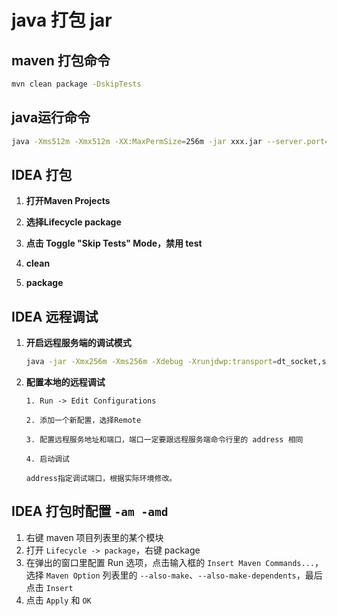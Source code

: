# java 打包 jar

## maven 打包命令

```bash
mvn clean package -DskipTests
```

## java运行命令

```bash
java -Xms512m -Xmx512m -XX:MaxPermSize=256m -jar xxx.jar --server.port=xxxx
```

## IDEA 打包

1. **打开Maven Projects**

2. **选择Lifecycle package**

3. **点击 Toggle "Skip Tests" Mode，禁用 test**

4. **clean**

5. **package**

## IDEA 远程调试

1. **开启远程服务端的调试模式**

    ```bash
    java -jar -Xmx256m -Xms256m -Xdebug -Xrunjdwp:transport=dt_socket,server=y,suspend=n,address=80 /usr/local/jar/xxx.jar
    ```

2. **配置本地的远程调试**

    ```
    1. Run -> Edit Configurations

    2. 添加一个新配置，选择Remote

    3. 配置远程服务地址和端口，端口一定要跟远程服务端命令行里的 address 相同

    4. 启动调试

    address指定调试端口，根据实际环境修改。
    ```

## IDEA 打包时配置 ```-am -amd```

1. 右键 maven 项目列表里的某个模块
2. 打开 ```Lifecycle -> package```，右键 package
3. 在弹出的窗口里配置 Run 选项，点击输入框的 ```Insert Maven Commands...```，选择 ```Maven Option``` 列表里的 ```--also-make```、```--also-make-dependents```，最后点击 ```Insert```
4. 点击 ```Apply``` 和 ```OK```
